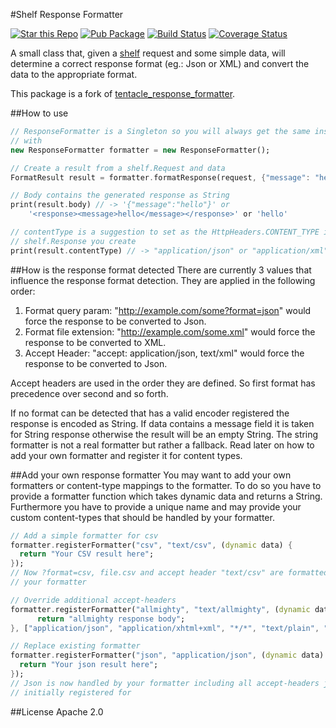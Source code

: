 #Shelf Response Formatter

[![Star this Repo](https://img.shields.io/github/stars/bwu-dart/shelf_response_formatter.svg?style=flat)](https://github.com/bwu-dart/shelf_response_formatter)
[![Pub Package](https://img.shields.io/pub/v/shelf_response_formatter.svg?style=flat)](https://pub.dartlang.org/packages/shelf_response_formatter)
[![Build Status](https://travis-ci.org/bwu-dart/shelf_response_formatter.svg?branch=travis)](https://travis-ci.org/bwu-dart/shelf_response_formatter)
[![Coverage Status](https://coveralls.io/repos/bwu-dart/shelf_response_formatter/badge.svg)](https://coveralls.io/r/bwu-dart/shelf_response_formatter)

A small class that, given a [shelf](http://pub.dartlang.org/packages/shelf)
request and some simple data, will determine a correct response format (eg.:
Json or XML) and convert the data to the appropriate format.

This package is a fork of [tentacle_response_formatter](https://pub.dartlang.org/packages/tentacle_response_formatter).

##How to use
```dart
// ResponseFormatter is a Singleton so you will always get the same instance
// with
new ResponseFormatter formatter = new ResponseFormatter();

// Create a result from a shelf.Request and data
FormatResult result = formatter.formatResponse(request, {"message": "hello"});

// Body contains the generated response as String
print(result.body) // -> '{"message":"hello"}' or
    '<response><message>hello</message></response>' or 'hello'

// contentType is a suggestion to set as the HttpHeaders.CONTENT_TYPE in the
// shelf.Response you create
print(result.contentType) // -> "application/json" or "application/xml" or "text/plain"
```

##How is the response format detected
There are currently 3 values that influence the response format detection. They
are applied in the following order:

1. Format query param: "http://example.com/some?format=json" would force the
response to be converted to Json.
2. Format file extension: "http://example.com/some.xml" would force the response
to be converted to XML.
3. Accept Header: "accept: application/json, text/xml" would force the response
to be converted to Json.

Accept headers are used in the order they are defined. So first format has
precedence over second and so forth.

If no format can be detected that has a valid encoder registered the response is
encoded as String. If data contains a message field it is taken for String
response otherwise the result will be an empty String. The string formatter is
not a real formatter but rather a fallback. Read later on how to add your own
formatter and register it for content types.

##Add your own response formatter
You may want to add your own formatters or content-type mappings to the
formatter. To do so you have to provide a formatter function which takes dynamic
data and returns a String. Furthermore you have to provide a unique name and may
provide your custom content-types that should be handled by your formatter.
```dart
// Add a simple formatter for csv
formatter.registerFormatter("csv", "text/csv", (dynamic data) {
  return "Your CSV result here";
});
// Now ?format=csv, file.csv and accept header "text/csv" are formatted using
// your formatter

// Override additional accept-headers
formatter.registerFormatter("allmighty", "text/allmighty", (dynamic data) {
      return "allmighty response body";
}, ["application/json", "application/xhtml+xml", "*/*", "text/plain", "application/xml"]);

// Replace existing formatter
formatter.registerFormatter("json", "application/json", (dynamic data) {
  return "Your json result here";
});
// Json is now handled by your formatter including all accept-headers json was
// initially registered for
```

##License
Apache 2.0
